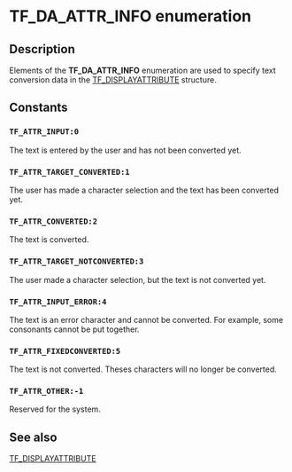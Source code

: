 # TF_DA_ATTR_INFO enumeration

## Description

Elements of the **TF_DA_ATTR_INFO** enumeration are used to specify text conversion data in the [TF_DISPLAYATTRIBUTE](https://learn.microsoft.com/windows/desktop/api/msctf/ns-msctf-tf_displayattribute) structure.

## Constants

### `TF_ATTR_INPUT:0`

The text is entered by the user and has not been converted yet.

### `TF_ATTR_TARGET_CONVERTED:1`

The user has made a character selection and the text has been converted yet.

### `TF_ATTR_CONVERTED:2`

The text is converted.

### `TF_ATTR_TARGET_NOTCONVERTED:3`

The user made a character selection, but the text is not converted yet.

### `TF_ATTR_INPUT_ERROR:4`

The text is an error character and cannot be converted. For example, some consonants cannot be put together.

### `TF_ATTR_FIXEDCONVERTED:5`

The text is not converted. Theses characters will no longer be converted.

### `TF_ATTR_OTHER:-1`

Reserved for the system.

## See also

[TF_DISPLAYATTRIBUTE](https://learn.microsoft.com/windows/desktop/api/msctf/ns-msctf-tf_displayattribute)